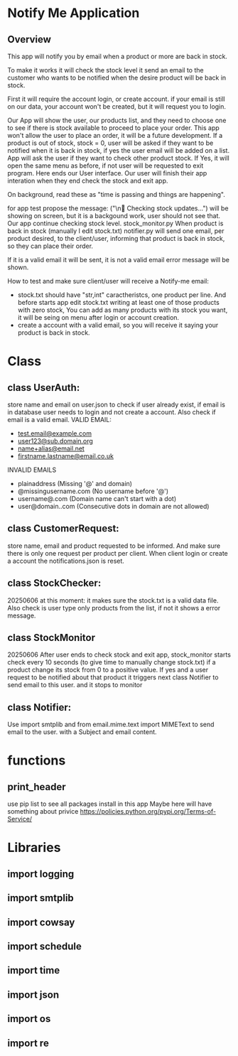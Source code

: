# Notify Me Application

## Overview

This app will notify you by email when a product or more are back in stock.


To make it works it will check the stock level it send an email to the customer who wants to be notified when the desire product will be back in stock.

First it will require the account login, or create account.
if your email is still on our data, your account won't be created, but it will request you to login.

Our App will show the user, our products list, and they need to choose one to see if there is stock available to proceed to place your order. This app won't allow the user to place an order, it will be a future development. 
If a product is out of stock, stock = 0, user will be asked if they want to be notified when it is back in stock, if yes the user email will be added on a list.
App will ask the user if they want to check other product stock. If Yes, it will open the same menu as before, if not user will be requested to exit program.
Here ends our User interface. Our user will finish their app interation when they end check the stock and exit app.


On background, read these as "time is passing and things are happening".

for app test propose the message: ("\n🔔 Checking stock updates...") will be showing on screen, but it is a backgound work, user should not see that.
Our app continue checking stock level. stock_monitor.py
When product is back in stock (manually I edit stock.txt) notifier.py will send one email, per product desired, to the client/user, informing that product is back in stock, so they can place their order.

If it is a valid email it will be sent, it is not a valid email error message will be shown.

How to test and make sure client/user will receive a Notify-me email:
- stock.txt should have "str,int" caractheristcs, one product per line. And before starts app edit stock.txt writing at least one of those products with zero stock, You can add as many products with its stock you want, it will be seing on menu after login or account creation.
- create a account with a valid email, so you will receive it saying your product is back in stock.


# Class
## class UserAuth:
store name and email on user.json to check if user already exist, if email is in database user needs to login and not create a account. Also check if email is a valid email.
VALID EMAIL:
- test.email@example.com
- user123@sub.domain.org
- name+alias@email.net
- firstname.lastname@email.co.uk

INVALID EMAILS
- plainaddress (Missing '@' and domain)
- @missingusername.com (No username before '@')
- username@.com (Domain name can't start with a dot)
- user@domain..com (Consecutive dots in domain are not allowed)

## class CustomerRequest:
store name, email and product requested to be informed. And make sure there is only one request per product per client. When client login or create a account the notifications.json is reset.
## class StockChecker:
20250606 at this moment: it makes sure the stock.txt is a valid data file. Also check is user type only products from the list, if not it shows a error message.
## class StockMonitor
20250606 After user ends to check stock and exit app, stock_monitor starts check every 10 seconds (to give time to manually change stock.txt) if a product change its stock from 0 to a positive value. If yes and a user request to be notified about that product it triggers next class Notifier to send email to this user.
and it stops to monitor
## class Notifier:
Use import smtplib and from email.mime.text import MIMEText to send email to the user. with a Subject and email content.


# functions
## print_header

use pip list to see all packages install in this app
Maybe here will have something about privice https://policies.python.org/pypi.org/Terms-of-Service/ 

# Libraries
## import logging
## import smtplib
## import cowsay
## import schedule
## import time
## import json
## import os
## import re
